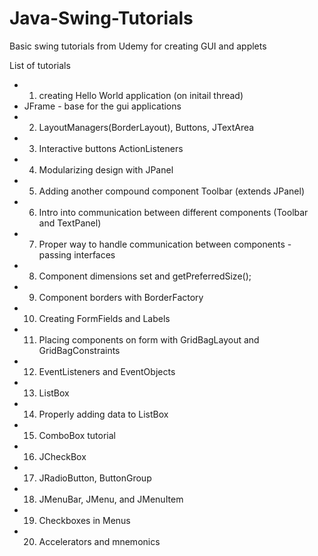 # Java-Swing-Tutorials
Basic swing tutorials from Udemy for creating GUI and applets

List of tutorials
* 1) creating Hello World application (on initail thread)
* JFrame - base for the gui applications
* 2) LayoutManagers(BorderLayout), Buttons, JTextArea
* 3) Interactive buttons ActionListeners
* 4) Modularizing design with JPanel
* 5) Adding another compound component Toolbar (extends JPanel)
* 6) Intro into communication between different components (Toolbar and TextPanel)
* 7) Proper way to handle communication between components - passing interfaces
* 8) Component dimensions set and getPreferredSize();
* 9) Component borders with BorderFactory
* 10) Creating FormFields and Labels
* 11) Placing components on form with GridBagLayout and GridBagConstraints
* 12) EventListeners and EventObjects
* 13) ListBox
* 14) Properly adding data to ListBox
* 15) ComboBox tutorial
* 16) JCheckBox
* 17) JRadioButton, ButtonGroup
* 18) JMenuBar, JMenu, and JMenuItem
* 19) Checkboxes in Menus
* 20) Accelerators and mnemonics
